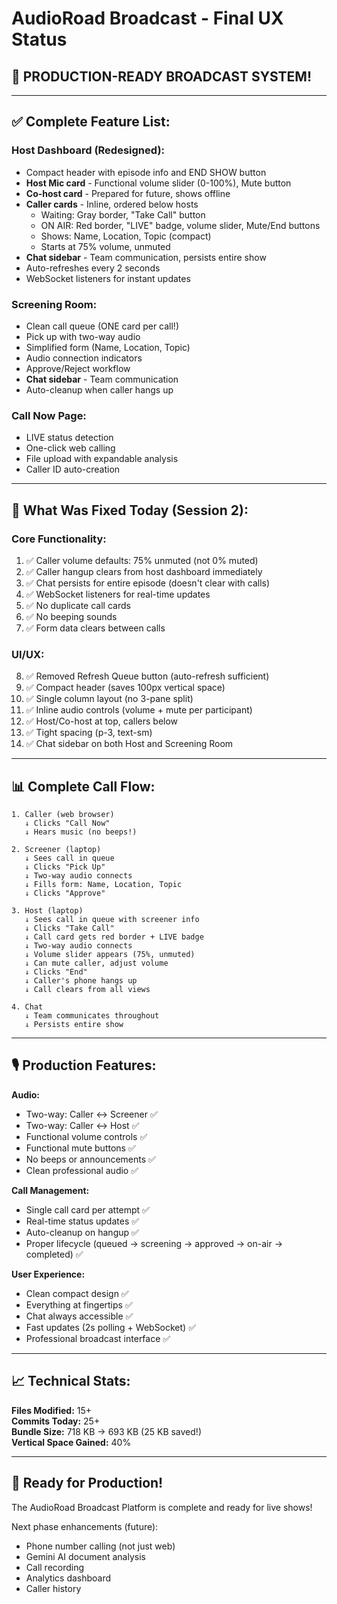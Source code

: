 # AudioRoad Broadcast - Final UX Status

## 🎉 PRODUCTION-READY BROADCAST SYSTEM!

---

## ✅ Complete Feature List:

### Host Dashboard (Redesigned):
- Compact header with episode info and END SHOW button
- **Host Mic card** - Functional volume slider (0-100%), Mute button
- **Co-host card** - Prepared for future, shows offline
- **Caller cards** - Inline, ordered below hosts
  - Waiting: Gray border, "Take Call" button
  - ON AIR: Red border, "LIVE" badge, volume slider, Mute/End buttons
  - Shows: Name, Location, Topic (compact)
  - Starts at 75% volume, unmuted
- **Chat sidebar** - Team communication, persists entire show
- Auto-refreshes every 2 seconds
- WebSocket listeners for instant updates

### Screening Room:
- Clean call queue (ONE card per call!)
- Pick up with two-way audio
- Simplified form (Name, Location, Topic)
- Audio connection indicators
- Approve/Reject workflow
- **Chat sidebar** - Team communication
- Auto-cleanup when caller hangs up

### Call Now Page:
- LIVE status detection
- One-click web calling
- File upload with expandable analysis
- Caller ID auto-creation

---

## 🎯 What Was Fixed Today (Session 2):

### Core Functionality:
1. ✅ Caller volume defaults: 75% unmuted (not 0% muted)
2. ✅ Caller hangup clears from host dashboard immediately
3. ✅ Chat persists for entire episode (doesn't clear with calls)
4. ✅ WebSocket listeners for real-time updates
5. ✅ No duplicate call cards
6. ✅ No beeping sounds
7. ✅ Form data clears between calls

### UI/UX:
8. ✅ Removed Refresh Queue button (auto-refresh sufficient)
9. ✅ Compact header (saves 100px vertical space)
10. ✅ Single column layout (no 3-pane split)
11. ✅ Inline audio controls (volume + mute per participant)
12. ✅ Host/Co-host at top, callers below
13. ✅ Tight spacing (p-3, text-sm)
14. ✅ Chat sidebar on both Host and Screening Room

---

## 📊 Complete Call Flow:

```
1. Caller (web browser)
   ↓ Clicks "Call Now"
   ↓ Hears music (no beeps!)
   
2. Screener (laptop)
   ↓ Sees call in queue
   ↓ Clicks "Pick Up"
   ↓ Two-way audio connects
   ↓ Fills form: Name, Location, Topic
   ↓ Clicks "Approve"
   
3. Host (laptop)
   ↓ Sees call in queue with screener info
   ↓ Clicks "Take Call"
   ↓ Call card gets red border + LIVE badge
   ↓ Two-way audio connects
   ↓ Volume slider appears (75%, unmuted)
   ↓ Can mute caller, adjust volume
   ↓ Clicks "End"
   ↓ Caller's phone hangs up
   ↓ Call clears from all views
   
4. Chat
   ↓ Team communicates throughout
   ↓ Persists entire show
```

---

## 🎙️ Production Features:

**Audio:**
- Two-way: Caller ↔ Screener ✅
- Two-way: Caller ↔ Host ✅
- Functional volume controls ✅
- Functional mute buttons ✅
- No beeps or announcements ✅
- Clean professional audio ✅

**Call Management:**
- Single call card per attempt ✅
- Real-time status updates ✅
- Auto-cleanup on hangup ✅
- Proper lifecycle (queued → screening → approved → on-air → completed) ✅

**User Experience:**
- Clean compact design ✅
- Everything at fingertips ✅
- Chat always accessible ✅
- Fast updates (2s polling + WebSocket) ✅
- Professional broadcast interface ✅

---

## 📈 Technical Stats:

**Files Modified:** 15+  
**Commits Today:** 25+  
**Bundle Size:** 718 KB → 693 KB (25 KB saved!)  
**Vertical Space Gained:** 40%  

---

## 🚀 Ready for Production!

The AudioRoad Broadcast Platform is complete and ready for live shows!

Next phase enhancements (future):
- Phone number calling (not just web)
- Gemini AI document analysis
- Call recording
- Analytics dashboard
- Caller history



